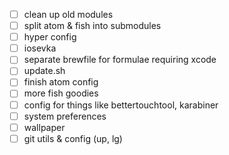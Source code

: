 - [ ] clean up old modules
- [ ] split atom & fish into submodules
- [ ] hyper config
- [ ] iosevka
- [ ] separate brewfile for formulae requiring xcode
- [ ] update.sh
- [ ] finish atom config
- [ ] more fish goodies
- [ ] config for things like bettertouchtool, karabiner
- [ ] system preferences
- [ ] wallpaper
- [ ] git utils & config (up, lg)

